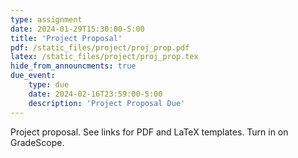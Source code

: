 ```yaml
---
type: assignment
date: 2024-01-29T15:30:00-5:00
title: 'Project Proposal'
pdf: /static_files/project/proj_prop.pdf
latex: /static_files/project/proj_prop.tex
hide_from_announcments: true
due_event: 
    type: due
    date: 2024-02-16T23:59:00-5:00
    description: 'Project Proposal Due'
---
```

Project proposal. See links for PDF and LaTeX templates. Turn in on GradeScope.
